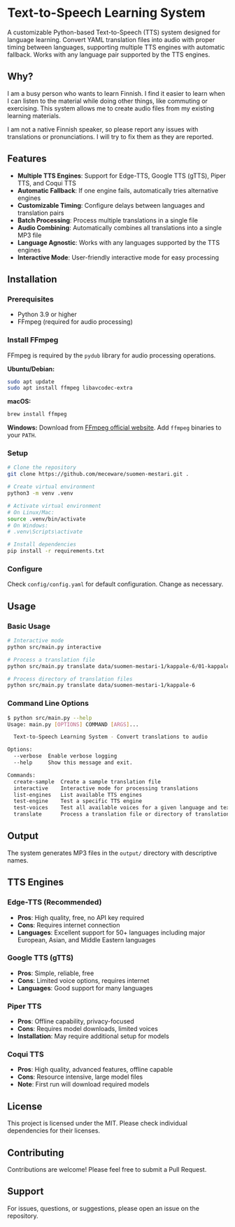 # Text-to-Speech Learning System

A customizable Python-based Text-to-Speech (TTS) system designed for language learning. Convert YAML translation files into audio with proper timing between languages, supporting multiple TTS engines with automatic fallback. Works with any language pair supported by the TTS engines.

## Why?

I am a busy person who wants to learn Finnish. I find it easier to learn when I can listen to the material while doing other things, like commuting or exercising. This system allows me to create audio files from my existing learning materials.

I am not a native Finnish speaker, so please report any issues with translations or pronunciations. I will try to fix them as they are reported.

## Features

- **Multiple TTS Engines**: Support for Edge-TTS, Google TTS (gTTS), Piper TTS, and Coqui TTS
- **Automatic Fallback**: If one engine fails, automatically tries alternative engines
- **Customizable Timing**: Configure delays between languages and translation pairs
- **Batch Processing**: Process multiple translations in a single file
- **Audio Combining**: Automatically combines all translations into a single MP3 file
- **Language Agnostic**: Works with any languages supported by the TTS engines
- **Interactive Mode**: User-friendly interactive mode for easy processing

## Installation

### Prerequisites

- Python 3.9 or higher
- FFmpeg (required for audio processing)

### Install FFmpeg

FFmpeg is required by the `pydub` library for audio processing operations.

**Ubuntu/Debian:**
```bash
sudo apt update
sudo apt install ffmpeg libavcodec-extra
```

**macOS:**
```bash
brew install ffmpeg
```

**Windows:**
Download from [FFmpeg official website](https://ffmpeg.org/download.html). Add `ffmpeg` binaries to your `PATH`.

### Setup

```bash
# Clone the repository
git clone https://github.com/meceware/suomen-mestari.git .

# Create virtual environment
python3 -m venv .venv

# Activate virtual environment
# On Linux/Mac:
source .venv/bin/activate
# On Windows:
# .venv\Scripts\activate

# Install dependencies
pip install -r requirements.txt
```

### Configure

Check `config/config.yaml` for default configuration. Change as necessary.

## Usage

### Basic Usage

```bash
# Interactive mode
python src/main.py interactive

# Process a translation file
python src/main.py translate data/suomen-mestari-1/kappale-6/01-kappale-6.yaml

# Process directory of translation files
python src/main.py translate data/suomen-mestari-1/kappale-6
```

### Command Line Options

```bash
$ python src/main.py --help
Usage: main.py [OPTIONS] COMMAND [ARGS]...

  Text-to-Speech Learning System - Convert translations to audio

Options:
  --verbose  Enable verbose logging
  --help     Show this message and exit.

Commands:
  create-sample  Create a sample translation file
  interactive    Interactive mode for processing translations
  list-engines   List available TTS engines
  test-engine    Test a specific TTS engine
  test-voices    Test all available voices for a given language and text
  translate      Process a translation file or directory of translation...
```

## Output

The system generates MP3 files in the `output/` directory with descriptive names.

## TTS Engines

### Edge-TTS (Recommended)
- **Pros**: High quality, free, no API key required
- **Cons**: Requires internet connection
- **Languages**: Excellent support for 50+ languages including major European, Asian, and Middle Eastern languages

### Google TTS (gTTS)
- **Pros**: Simple, reliable, free
- **Cons**: Limited voice options, requires internet
- **Languages**: Good support for many languages

### Piper TTS
- **Pros**: Offline capability, privacy-focused
- **Cons**: Requires model downloads, limited voices
- **Installation**: May require additional setup for models

### Coqui TTS
- **Pros**: High quality, advanced features, offline capable
- **Cons**: Resource intensive, large model files
- **Note**: First run will download required models

## License

This project is licensed under the MIT. Please check individual dependencies for their licenses.

## Contributing

Contributions are welcome! Please feel free to submit a Pull Request.

## Support

For issues, questions, or suggestions, please open an issue on the repository.

